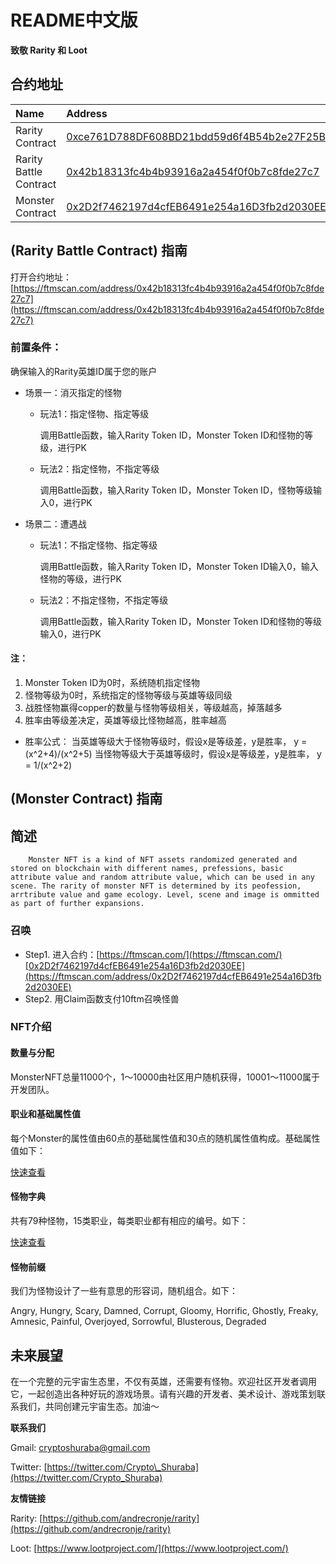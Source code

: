 # README中文版

**致敬 Rarity 和 Loot**

## **合约地址**

| Name | Address |
| :--- | :--- |
| Rarity Contract | [0xce761D788DF608BD21bdd59d6f4B54b2e27F25Bb](https://ftmscan.com/address/0xce761D788DF608BD21bdd59d6f4B54b2e27F25Bb) |
| Rarity Battle Contract | [0x42b18313fc4b4b93916a2a454f0f0b7c8fde27c7](https://ftmscan.com/address/0x42b18313fc4b4b93916a2a454f0f0b7c8fde27c7) |
| Monster Contract | [0x2D2f7462197d4cfEB6491e254a16D3fb2d2030EE](https://ftmscan.com/address/0x2D2f7462197d4cfEB6491e254a16D3fb2d2030EE) |

## \(Rarity Battle Contract\) 指南

打开合约地址：[https://ftmscan.com/address/0x42b18313fc4b4b93916a2a454f0f0b7c8fde27c7](https://ftmscan.com/address/0x42b18313fc4b4b93916a2a454f0f0b7c8fde27c7)

### 前置条件：

确保输入的Rarity英雄ID属于您的账户

* 场景一：消灭指定的怪物
  * 玩法1：指定怪物、指定等级

    调用Battle函数，输入Rarity Token ID，Monster Token ID和怪物的等级，进行PK

  * 玩法2：指定怪物，不指定等级

    调用Battle函数，输入Rarity Token ID，Monster Token ID，怪物等级输入0，进行PK
* 场景二：遭遇战
  * 玩法1：不指定怪物、指定等级

    调用Battle函数，输入Rarity Token ID，Monster Token ID输入0，输入怪物的等级，进行PK

  * 玩法2：不指定怪物，不指定等级

    调用Battle函数，输入Rarity Token ID，Monster Token ID和怪物的等级输入0，进行PK

#### 注：

1. Monster Token ID为0时，系统随机指定怪物
2. 怪物等级为0时，系统指定的怪物等级与英雄等级同级
3. 战胜怪物赢得copper的数量与怪物等级相关，等级越高，掉落越多
4. 胜率由等级差决定，英雄等级比怪物越高，胜率越高

* 胜率公式： 当英雄等级大于怪物等级时，假设x是等级差，y是胜率， y = \(x^2+4\)/\(x^2+5\) 当怪物等级大于英雄等级时，假设x是等级差，y是胜率， y = 1/\(x^2+2\)

## \(Monster Contract\) 指南

## 简述

```text
    Monster NFT is a kind of NFT assets randomized generated and stored on blockchain with different names, prefessions, basic attribute value and random attribute value, which can be used in any scene. The rarity of monster NFT is determined by its peofession, arrtribute value and game ecology. Level, scene and image is ommitted as part of further expansions.
```

### 召唤

* Step1. 进入合约：[https://ftmscan.com/](https://ftmscan.com/)[0x2D2f7462197d4cfEB6491e254a16D3fb2d2030EE](https://ftmscan.com/address/0x2D2f7462197d4cfEB6491e254a16D3fb2d2030EE)
* Step2. 用Claim函数支付10ftm召唤怪兽

### NFT介绍

#### 数量与分配

MonsterNFT总量11000个，1～10000由社区用户随机获得，10001～11000属于开发团队。

#### 职业和基础属性值

每个Monster的属性值由60点的基础属性值和30点的随机属性值构成。基础属性值如下：

[快速查看](https://github.com/crypto-shuraba/MonsterNFT/blob/56312831be1ccf922dde49fddcb0c283b752589e/README%2045600350dd3a4a71aaddb5cc7b5d87f7/Instantly%20View%20542f0c2db21a4273bd49d2ff81a40d13.csv)

#### 怪物字典

共有79种怪物，15类职业，每类职业都有相应的编号。如下：

[快速查看](https://github.com/crypto-shuraba/MonsterNFT/blob/56312831be1ccf922dde49fddcb0c283b752589e/README%2045600350dd3a4a71aaddb5cc7b5d87f7/Instantly%20View%20d694f54fdd854b21a9556976ca5be3c0.csv)

#### 怪物前缀

我们为怪物设计了一些有意思的形容词，随机组合。如下：

Angry, Hungry, Scary, Damned, Corrupt, Gloomy, Horrific, Ghostly, Freaky, Amnesic, Painful, Overjoyed, Sorrowful, Blusterous, Degraded

## 未来展望

在一个完整的元宇宙生态里，不仅有英雄，还需要有怪物。欢迎社区开发者调用它，一起创造出各种好玩的游戏场景。请有兴趣的开发者、美术设计、游戏策划联系我们，共同创建元宇宙生态。加油～

**联系我们**

Gmail: [cryptoshuraba@gmail.com](mailto:cryptoshuraba@gmail.com)

Twitter: [https://twitter.com/Crypto\_Shuraba](https://twitter.com/Crypto_Shuraba)

**友情链接**

Rarity: [https://github.com/andrecronje/rarity](https://github.com/andrecronje/rarity)

Loot: [https://www.lootproject.com/](https://www.lootproject.com/)



